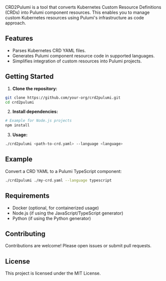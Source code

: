 CRD2Pulumi is a tool that converts Kubernetes Custom Resource Definitions (CRDs) into Pulumi component resources. This enables you to manage custom Kubernetes resources using Pulumi's infrastructure as code approach.

## Features

- Parses Kubernetes CRD YAML files.
- Generates Pulumi component resource code in supported languages.
- Simplifies integration of custom resources into Pulumi projects.

## Getting Started

1. **Clone the repository:**
  ```sh
  git clone https://github.com/your-org/crd2pulumi.git
  cd crd2pulumi
  ```

2. **Install dependencies:**
  ```sh
  # Example for Node.js projects
  npm install
  ```

3. **Usage:**
  ```sh
  ./crd2pulumi <path-to-crd.yaml> --language <language>
  ```

## Example

Convert a CRD YAML to a Pulumi TypeScript component:
```sh
./crd2pulumi ./my-crd.yaml --language typescript
```

## Requirements

- Docker (optional, for containerized usage)
- Node.js (if using the JavaScript/TypeScript generator)
- Python (if using the Python generator)

## Contributing

Contributions are welcome! Please open issues or submit pull requests.

## License

This project is licensed under the MIT License.